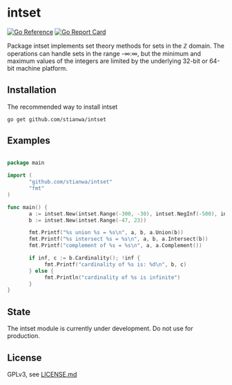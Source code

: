 # intset
[![Go Reference](https://pkg.go.dev/badge/github.com/stianwa/intset.svg)](https://pkg.go.dev/github.com/stianwa/intset) [![Go Report Card](https://goreportcard.com/badge/github.com/stianwa/intset)](https://goreportcard.com/report/github.com/stianwa/intset)

Package intset implements set theory methods for sets in the ℤ
domain. The operations can handle sets in the range -∞:∞, but the
minimum and maximum values of the integers are limited by the
underlying 32-bit or 64-bit machine platform.

Installation
------------

The recommended way to install intset

```
go get github.com/stianwa/intset
```

Examples
--------

```go

package main
 
import (
       "github.com/stianwa/intset"
       "fmt"
)

func main() {
       a := intset.New(intset.Range(-300, -30), intset.NegInf(-500), intset.PosInf(500))
       b := intset.New(intset.Range(-47, 23))

       fmt.Printf("%s union %s = %s\n", a, b, a.Union(b))
       fmt.Printf("%s intersect %s = %s\n", a, b, a.Intersect(b))
       fmt.Printf("complement of %s = %s\n", a, a.Complement())

       if inf, c := b.Cardinality(); !inf {
            fmt.Printf("cardinality of %s is: %d\n", b, c)
       } else {
            fmt.Println("cardinality of %s is infinite")
       }
}
```

State
-------
The intset module is currently under development. Do not use for production.


License
-------

GPLv3, see [LICENSE.md](LICENSE.md)
